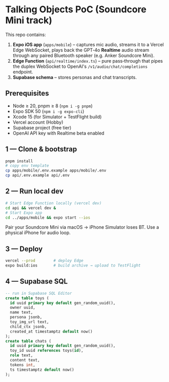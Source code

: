 # Talking Objects PoC (Soundcore Mini track)

This repo contains:
1. **Expo iOS app** (`apps/mobile`) – captures mic audio, streams it to a Vercel Edge WebSocket, plays back the GPT‑4o **Realtime** audio stream through any paired Bluetooth speaker (e.g. Anker Soundcore Mini).
2. **Edge Function** (`api/realtime/index.ts`) – pure pass‑through that pipes the duplex WebSocket to OpenAI's `/v1/audio/chat/completions` endpoint.
3. **Supabase schema** – stores personas and chat transcripts.

## Prerequisites
- Node ≥ 20, pnpm ≥ 8 (`npm i -g pnpm`)
- Expo SDK 50 (`npm i -g expo-cli`)
- Xcode 15 (for Simulator + TestFlight build)
- Vercel account (Hobby)
- Supabase project (free tier)
- OpenAI API key with Realtime beta enabled

## 1 — Clone & bootstrap
```bash
pnpm install
# copy env template
cp apps/mobile/.env.example apps/mobile/.env
cp api/.env.example api/.env
```

## 2 — Run local dev
```bash
# Start Edge Function locally (vercel dev)
cd api && vercel dev &
# Start Expo app
cd ../apps/mobile && expo start --ios
```

Pair your Soundcore Mini via macOS → iPhone Simulator loses BT. Use a physical iPhone for audio loop.

## 3 — Deploy
```bash
vercel --prod        # deploy Edge
expo build:ios       # build archive → upload to TestFlight
```

## 4 — Supabase SQL
```sql
-- run in Supabase SQL Editor
create table toys (
  id uuid primary key default gen_random_uuid(),
  owner uuid,
  name text,
  persona jsonb,
  toy_img_url text,
  child_ctx jsonb,
  created_at timestamptz default now()
);
create table chats (
  id uuid primary key default gen_random_uuid(),
  toy_id uuid references toys(id),
  role text,
  content text,
  tokens int,
  ts timestamptz default now()
);
``` 